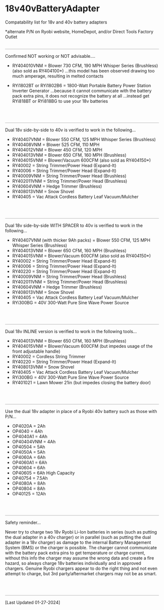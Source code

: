 # 18v40vBatteryAdapter
Compatability list for 18v and 40v battery adapters

*alternate P/N on Ryobi website, HomeDepot, and/or Direct Tools Factory Outlet
<br>
<br>

<hr style="border: 1px; height: 1px; background: #AAAAAA;">

Confirmed NOT working or NOT advisable....

   - RY404010VNM = Blower 730 CFM, 190 MPH Whisper Series (Brushless) (also sold as RY404100*)
       ...this model has been observed drawing too much amperage, resulting in melted contacts

   - RYi1802BT or RYi1802B6 = 1800-Watt Portable Battery Power Station Inverter Generator
       ...because it cannot communicate with the battery pack extra pins, it does not recognize the battery at all
       ...instead get RYi818BT or RYi818BG to use your 18v batteries
          
<br>
<br>

<hr style="border: 1px; height: 1px; background: #AAAAAA;">

Dual 18v side-by-side to 40v is verified to work in the following...
 
   - RY40407VNM = Blower 550 CFM, 125 MPH Whisper Series (Brushless)
   - RY40408VNM = Blower 525 CFM, 110 MPH
   - RY404012VNM = Blower 450 CFM, 120 MPH 
   - RY404013VNM = Blower 650 CFM, 160 MPH (Brushless)
   - RY404015VNM = Blower/Vacuum 600CFM (also sold as RY404150*)
   - RY40002 = String Trimmer/Power Head (Expand-It)
   - RY40006 = String Trimmer/Power Head (Expand-It)
   - RY40009VNM = String Trimmer/Power Head (Brushless)
   - RY402011VNM = String Trimmer/Power Head (Brushless)
   - RY40604VNM = Hedge Trimmer (Brushless)
   - RY408013VNM = Snow Shovel
   - RY40405 = Vac Attack Cordless Battery Leaf Vacuum/Mulcher

<br>
<br>

<hr style="border: 1px; height: 1px; background: #AAAAAA;">

Dual 18v side-by-side WITH SPACER to 40v is verified to work in the following...

   - RY40407VNM (with thicker 9Ah packs) = Blower 550 CFM, 125 MPH Whisper Series (Brushless)
   - RY404013VNM = Blower 650 CFM, 160 MPH (Brushless)
   - RY404015VNM = Blower/Vacuum 600CFM (also sold as RY404150*)
   - RY40002 = String Trimmer/Power Head (Expand-It)
   - RY40006 = String Trimmer/Power Head (Expand-It)
   - RY40220 = String Trimmer/Power Head (Expand-It)
   - RY40009VNM = String Trimmer/Power Head (Brushless)
   - RY402011VNM = String Trimmer/Power Head (Brushless)
   - RY40604VNM = Hedge Trimmer (Brushless)
   - RY408013VNM = Snow Shovel
   - RY40405 = Vac Attack Cordless Battery Leaf Vacuum/Mulcher
   - RYi300BG = 40V 300-Watt Pure Sine Wave Power Source

<br>
<br>

<hr style="border: 1px; height: 1px; background: #AAAAAA;">

Dual 18v INLINE version is verified to work in the following tools...

   - RY404013VNM = Blower 650 CFM, 160 MPH (Brushless)
   - RY404015VNM = Blower/Vacuum 600CFM (but impedes usage of the front adjustable handle)
   - RY40002 = Cordless String Trimmer
   - RY40220 = String Trimmer/Power Head (Expand-It)
   - RY408013VNM = Snow Shovel
   - RY40405 = Vac Attack Cordless Battery Leaf Vacuum/Mulcher
   - RYi300BG = 40V 300-Watt Pure Sine Wave Power Source
   - RY401021 = Lawn Mower 21in (but impedes closing the battery door)

<br>
<br>

<hr style="border: 1px; height: 1px; background: #AAAAAA;">

Use the dual 18v adapter in place of a Ryobi 40v battery such as those with P/N...

   - OP4020A = 2Ah
   - OP4040 = 4Ah
   - OP4040A1 = 4Ah
   - OP40404VNM = 4Ah
   - OP40504 = 5Ah
   - OP4050A = 5Ah
   - OP4060A = 6Ah
   - OP4060A1 = 6Ah
   - OP40604 = 6Ah
   - OP40605 = 6Ah High Capacity
   - OP40754 = 7.5Ah
   - OP4080A = 8Ah
   - OP40804 = 8Ah
   - OP40125 = 12Ah

<br>
<br>

<hr style="border: 1px; height: 1px; background: #AAAAAA;">

Safety reminder...

Never try to charge two 18v Ryobi Li-Ion batteries in series (such as putting the dual adapter in a 40v charger) or in parallel (such as putting the dual adapter in a 18v charger) as damage to the internal Battery Management System (BMS) or the charger is possible. The charger cannot communicate with the battery pack extra pins to get temperature or charge current, without this info the charger may assume the wrong data and create a fire hazard, so always charge 18v batteries individually and in approved chargers.  Genuine Ryobi chargers appear to do the right thing and not even attempt to charge, but 3rd party/aftermarket chargers may not be as smart.

<br>
<br>

<hr style="border: 1px; height: 1px; background: #AAAAAA;">

[Last Updated 01-27-2024]
